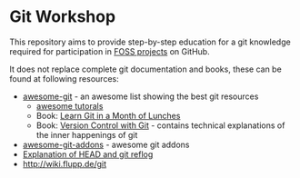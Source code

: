 # Git Workshop

This repository aims to provide step-by-step education for a git knowledge required for participation in [FOSS projects](https://en.wikipedia.org/wiki/Free_and_open-source_software) on GitHub.

It does not replace complete git documentation and books, these can be found at following resources:

* [awesome-git](https://github.com/dictcp/awesome-git) - an awesome list showing the best git resources
  * [awesome tutorals](https://github.com/dictcp/awesome-git#tutorial)
  * Book: [Learn Git in a Month of Lunches](https://www.manning.com/books/learn-git-in-a-month-of-lunches)
  * Book: [Version Control with Git](http://shop.oreilly.com/product/0636920022862.do) - contains technical explanations of the inner happenings of git
* [awesome-git-addons](https://github.com/stevemao/awesome-git-addons) - awesome git addons
* [Explanation of HEAD and git reflog](https://stackoverflow.com/a/34519716/873282)
* http://wiki.flupp.de/git
